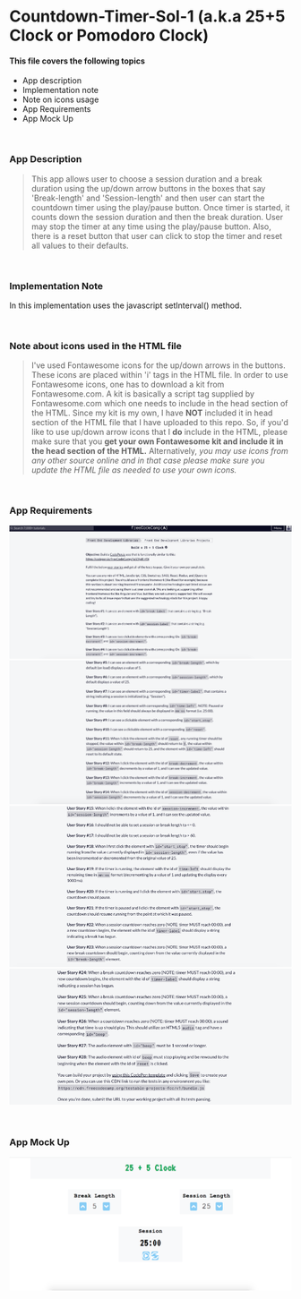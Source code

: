 # Countdown-Timer-Sol-1 (a.k.a 25+5 Clock or Pomodoro Clock)

#### This file covers the following topics 
- App description
- Implementation note
- Note on icons usage
- App Requirements
- App Mock Up

&nbsp;
&nbsp;
### App Description
> This app allows user to choose a session duration and a break duration using the up/down arrow buttons in the boxes that say 'Break-length' and 'Session-length' and then user can start the countdown timer using the play/pause button. Once timer is started, it counts down the session duration and then the break duration. User may stop the timer at any time using the play/pause button. Also, there is a reset button that user can click to stop the timer and reset all values to their defaults.

&nbsp;
&nbsp;
### Implementation Note
In this implementation uses the javascript setInterval() method. 

&nbsp;
&nbsp;
### Note about icons used in the HTML file
> I've used Fontawesome icons for the up/down arrows in the buttons. These icons are placed within 'i' tags in the HTML file. In order to use Fontawesome icons, one has to download a kit from Fontawesome.com. A kit is basically a script tag supplied by Fontawesome.com which one needs to include in the head section of the HTML. Since my kit is my own, I have **NOT** included it in head section of the HTML file that I have uploaded to this repo. So, if you'd like to use up/down arrow icons that I **do** include in the HTML, please make sure that you **get your own Fontawesome kit and include it in the head section of the HTML.** Alternatively, *you may use icons from any other source online and in that case please make sure you update the HTML file as needed to use your own icons.*

&nbsp;
&nbsp;
### App Requirements
![Req part 1](Assets/25_5_Clock_Req_1.png)
![Req part 2](Assets/25_5_Clock_Req_2.png)
![Req part 3](Assets/25_5_Clock_Req_3.png)
![Req part 4](Assets/25_5_Clock_Req_4.png)

&nbsp;
&nbsp;
### App Mock Up

![App mock up](Assets/25_5_Clock_Mock_Up.png)
